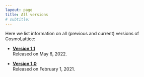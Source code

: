 ```yaml
---
layout: page
title: All versions
# subtitle:
---
```


Here we list information on all (previous and current) versions of CosmoLattice:

- <b><a href="../_pages/version11.md">Version 1.1</a></b> <br>
  Released on May 6, 2022.
  
- <b><a href="../_pages/version10.md">Version 1.0</a></b> <br>
  Released on February 1, 2021.